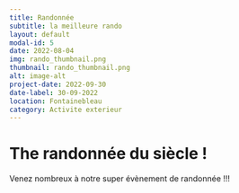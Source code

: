 ```yaml
---
title: Randonnée
subtitle: la meilleure rando 
layout: default
modal-id: 5
date: 2022-08-04
img: rando_thumbnail.png
thumbnail: rando_thumbnail.png 
alt: image-alt
project-date: 2022-09-30
date-label: 30-09-2022
location: Fontainebleau
category: Activite exterieur
---
```



# The randonnée du siècle !

Venez nombreux à notre super évènement de randonnée !!!
